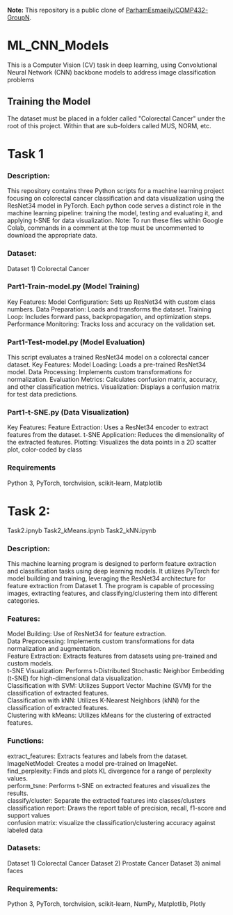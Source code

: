 **Note:** This repository is a public clone of [ParhamEsmaeily/COMP432-GroupN](https://github.com/ParhamEsmaeily/COMP432-GroupN.git). 

# ML_CNN_Models
This is a Computer Vision (CV) task in deep learning, using Convolutional  Neural Network (CNN) backbone models to address image classification problems

## Training the Model
The dataset must be placed in a folder called "Colorectal Cancer"
under the root of this project. Within that are sub-folders 
called MUS, NORM, etc.

# Task 1
### Description:
This repository contains three Python scripts for a machine learning project focusing on colorectal cancer classification and data visualization using the ResNet34 model in PyTorch.
Each python code serves a distinct role in the machine learning pipeline: training the model, testing and evaluating it, and applying t-SNE for data visualization.
Note: To run these files within Google Colab, commands in a comment at the top must be uncommented to download the appropriate data.

### Dataset:
Dataset 1) Colorectal Cancer​

### Part1-Train-model.py (Model Training)
Key Features:
Model Configuration: Sets up ResNet34 with custom class numbers.
Data Preparation: Loads and transforms the dataset.
Training Loop: Includes forward pass, backpropagation, and optimization steps.
Performance Monitoring: Tracks loss and accuracy on the validation set.

### Part1-Test-model.py (Model Evaluation)
This script evaluates a trained ResNet34 model on a colorectal cancer dataset.
Key Features:
Model Loading: Loads a pre-trained ResNet34 model.
Data Processing: Implements custom transformations for normalization.
Evaluation Metrics: Calculates confusion matrix, accuracy, and other classification metrics.
Visualization: Displays a confusion matrix for test data predictions.

### Part1-t-SNE.py (Data Visualization)
Key Features:
Feature Extraction: Uses a ResNet34 encoder to extract features from the dataset.
t-SNE Application: Reduces the dimensionality of the extracted features.
Plotting: Visualizes the data points in a 2D scatter plot, color-coded by class

### Requirements
Python 3, PyTorch, torchvision, scikit-learn, Matplotlib

# Task 2:
Task2.ipnyb
Task2_kMeans.ipynb
Task2_kNN.ipynb

### Description:
This machine learning program is designed to perform feature extraction and classification tasks using deep learning models. It utilizes PyTorch for model building and training, leveraging the ResNet34 architecture for feature extraction from Dataset 1. The program is capable of processing images, extracting features, and classifying/clustering them into different categories.

### Features:
Model Building: Use of ResNet34 for feature extraction.  
Data Preprocessing: Implements custom transformations for data normalization and augmentation.  
Feature Extraction: Extracts features from datasets using pre-trained and custom models.  
t-SNE Visualization: Performs t-Distributed Stochastic Neighbor Embedding (t-SNE) for high-dimensional data visualization.  
Classification with SVM: Utilizes Support Vector Machine (SVM) for the classification of extracted features.  
Classification with kNN: Utilizes K-Nearest Neighbors (kNN) for the classification of extracted features.  
Clustering with kMeans: Utilizes kMeans for the clustering of extracted features.  

### Functions:
extract_features: Extracts features and labels from the dataset.  
ImageNetModel: Creates a model pre-trained on ImageNet.  
find_perplexity: Finds and plots KL divergence for a range of perplexity values.  
perform_tsne: Performs t-SNE on extracted features and visualizes the results.  
classify/cluster: Separate the extracted features into classes/clusters  
classification report: Draws the report table of precision, recall, f1-score and support values  
confusion matrix: visualize the classification/clustering accuracy against labeled data  

### Datasets:
Dataset 1) Colorectal Cancer​
Dataset 2) Prostate Cancer​
Dataset 3) animal faces 

### Requirements:
Python 3, PyTorch, torchvision, scikit-learn, NumPy, Matplotlib, Plotly